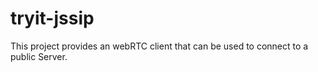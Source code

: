 # tryit-jssip
This project provides an webRTC client that can be used to connect to a public Server.